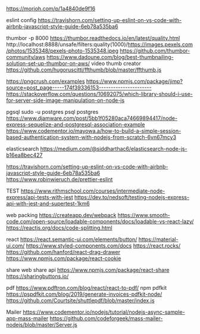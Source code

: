 https://morioh.com/p/1a4840de9f16

eslint config
https://travishorn.com/setting-up-eslint-on-vs-code-with-airbnb-javascript-style-guide-6eb78a535ba6

thumbor -p 8000
https://thumbor.readthedocs.io/en/latest/quality.html
http://localhost:8888/unsafe/filters:quality(1000)/https://images.pexels.com/photos/1535348/pexels-photo-1535348.jpeg
https://github.com/thumbor-community/aws
https://www.dadoune.com/blog/best-thumbnailing-solution-set-up-thumbor-on-aws/
video thumb creator https://github.com/hugoruscitti/ffthumb/blob/master/ffthumb.js

https://pngcrush.com/examples
https://www.npmjs.com/package/jimp?source=post_page-----174f39336153----------------------
https://stackoverflow.com/questions/10692075/which-library-should-i-use-for-server-side-image-manipulation-on-node-js


pgsql
sudo -u postgres psql postgres
https://www.djamware.com/post/5bb1f05280aca74669894417/node-express-sequelize-and-postgresql-association-example
https://www.codementor.io/mayowa.a/how-to-build-a-simple-session-based-authentication-system-with-nodejs-from-scratch-6vn67mcy3

elasticsearch
https://medium.com/@siddharthac6/elasticsearch-node-js-b16ea8bec427



https://travishorn.com/setting-up-eslint-on-vs-code-with-airbnb-javascript-style-guide-6eb78a535ba6
https://www.robinwieruch.de/prettier-eslint

TEST
https://www.rithmschool.com/courses/intermediate-node-express/api-tests-with-jest
https://dev.to/nedsoft/testing-nodejs-express-api-with-jest-and-supertest-1km6

web packing
https://createapp.dev/webpack
https://www.smooth-code.com/open-source/loadable-components/docs/loadable-vs-react-lazy/
https://reactjs.org/docs/code-splitting.html

react
https://react.semantic-ui.com/elements/button/
https://material-ui.com/
https://www.styled-components.com/docs
https://react.rocks/
https://github.com/hanford/react-drag-drawer
https://www.npmjs.com/package/react-cookie

share
web share api
https://www.npmjs.com/package/react-share
https://sharingbuttons.io/

pdf
https://www.pdftron.com/blog/react/react-to-pdf/
npm pdfkit
https://pspdfkit.com/blog/2019/generate-invoices-pdfkit-node/
https://github.com/Courtsite/shuttlepdf/blob/master/index.js



Mailer
https://www.codementor.io/nodejs/tutorial/nodejs-async-sample-app-mass-mailer
https://github.com/codeforgeek/mass-mailer-nodejs/blob/master/Server.js